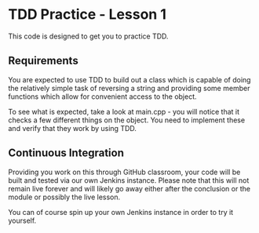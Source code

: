 # TDD Practice - Lesson 1

This code is designed to get you to practice TDD.

## Requirements

You are expected to use TDD to build out a class which is capable of doing the
relatively simple task of reversing a string and providing some member functions
which allow for convenient access to the object.

To see what is expected, take a look at main.cpp - you will notice that it
checks a few different things on the object. You need to implement these and
verify that they work by using TDD.

## Continuous Integration

Providing you work on this through GitHub classroom, your code will be built and
tested via our own Jenkins instance. Please note that this will not remain live
forever and will likely go away either after the conclusion or the module or
possibly the live lesson.

You can of course spin up your own Jenkins instance in order to try it yourself.
